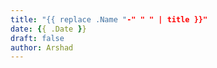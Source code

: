 ```yaml
---
title: "{{ replace .Name "-" " " | title }}"
date: {{ .Date }}
draft: false
author: Arshad
---
```


